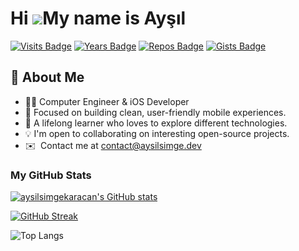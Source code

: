 Hi ![](https://user-images.githubusercontent.com/18350557/176309783-0785949b-9127-417c-8b55-ab5a4333674e.gif)My name is Ayşıl
===========================================================================================================================================
[![Visits Badge](https://badges.pufler.dev/visits/aysilsimgekaracan/aysilsimgekaracan)](https://badges.pufler.dev)
[![Years Badge](https://badges.pufler.dev/years/aysilsimgekaracan)](https://badges.pufler.dev)
[![Repos Badge](https://badges.pufler.dev/repos/aysilsimgekaracan)](https://badges.pufler.dev)
[![Gists Badge](https://badges.pufler.dev/gists/aysilsimgekaracan)](https://badges.pufler.dev)


## 🚀 About Me

* 👨‍💻 Computer Engineer & iOS Developer
* 🚀 Focused on building clean, user-friendly mobile experiences.
* 🧠 A lifelong learner who loves to explore different technologies.
* 💡 I'm open to collaborating on interesting open-source projects.
*  ✉️  Contact me at [contact@aysilsimge.dev](mailto:contact@aysilsimge.dev)

### My GitHub Stats

<p align="left">
  <a href="http://www.github.com/aysilsimgekaracan">
    <img src="https://github-readme-stats.vercel.app/api?username=aysilsimgekaracan&show_icons=true&hide=issues,contribs&count_private=true&title_color=0891b2&text_color=ffffff&icon_color=0891b2&bg_color=1c1917&hide_border=true&show_icons=true" alt="aysilsimgekaracan's GitHub stats" />
  </a>
</p>
<p align="left">
  <a href="http://www.github.com/aysilsimgekaracan">
    <img src="https://github-readme-streak-stats.herokuapp.com/?user=aysilsimgekaracan&stroke=ffffff&background=1c1917&ring=0891b2&fire=0891b2&currStreakNum=ffffff&currStreakLabel=0891b2&sideNums=ffffff&sideLabels=ffffff&dates=ffffff&hide_border=true" alt="GitHub Streak" />
  </a>
</p>

<p align="left">
  <img src="https://github-readme-stats.vercel.app/api/top-langs/?username=aysilsimgekaracan&langs_count=10&exclude_repo=Smart-Shopping-Cart-Model&theme=dark" alt="Top Langs" />
</p>
